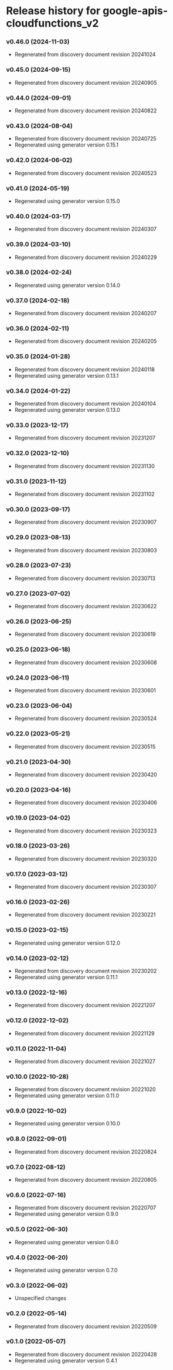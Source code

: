 # Release history for google-apis-cloudfunctions_v2

### v0.46.0 (2024-11-03)

* Regenerated from discovery document revision 20241024

### v0.45.0 (2024-09-15)

* Regenerated from discovery document revision 20240905

### v0.44.0 (2024-09-01)

* Regenerated from discovery document revision 20240822

### v0.43.0 (2024-08-04)

* Regenerated from discovery document revision 20240725
* Regenerated using generator version 0.15.1

### v0.42.0 (2024-06-02)

* Regenerated from discovery document revision 20240523

### v0.41.0 (2024-05-19)

* Regenerated using generator version 0.15.0

### v0.40.0 (2024-03-17)

* Regenerated from discovery document revision 20240307

### v0.39.0 (2024-03-10)

* Regenerated from discovery document revision 20240229

### v0.38.0 (2024-02-24)

* Regenerated using generator version 0.14.0

### v0.37.0 (2024-02-18)

* Regenerated from discovery document revision 20240207

### v0.36.0 (2024-02-11)

* Regenerated from discovery document revision 20240205

### v0.35.0 (2024-01-28)

* Regenerated from discovery document revision 20240118
* Regenerated using generator version 0.13.1

### v0.34.0 (2024-01-22)

* Regenerated from discovery document revision 20240104
* Regenerated using generator version 0.13.0

### v0.33.0 (2023-12-17)

* Regenerated from discovery document revision 20231207

### v0.32.0 (2023-12-10)

* Regenerated from discovery document revision 20231130

### v0.31.0 (2023-11-12)

* Regenerated from discovery document revision 20231102

### v0.30.0 (2023-09-17)

* Regenerated from discovery document revision 20230907

### v0.29.0 (2023-08-13)

* Regenerated from discovery document revision 20230803

### v0.28.0 (2023-07-23)

* Regenerated from discovery document revision 20230713

### v0.27.0 (2023-07-02)

* Regenerated from discovery document revision 20230622

### v0.26.0 (2023-06-25)

* Regenerated from discovery document revision 20230619

### v0.25.0 (2023-06-18)

* Regenerated from discovery document revision 20230608

### v0.24.0 (2023-06-11)

* Regenerated from discovery document revision 20230601

### v0.23.0 (2023-06-04)

* Regenerated from discovery document revision 20230524

### v0.22.0 (2023-05-21)

* Regenerated from discovery document revision 20230515

### v0.21.0 (2023-04-30)

* Regenerated from discovery document revision 20230420

### v0.20.0 (2023-04-16)

* Regenerated from discovery document revision 20230406

### v0.19.0 (2023-04-02)

* Regenerated from discovery document revision 20230323

### v0.18.0 (2023-03-26)

* Regenerated from discovery document revision 20230320

### v0.17.0 (2023-03-12)

* Regenerated from discovery document revision 20230307

### v0.16.0 (2023-02-26)

* Regenerated from discovery document revision 20230221

### v0.15.0 (2023-02-15)

* Regenerated using generator version 0.12.0

### v0.14.0 (2023-02-12)

* Regenerated from discovery document revision 20230202
* Regenerated using generator version 0.11.1

### v0.13.0 (2022-12-16)

* Regenerated from discovery document revision 20221207

### v0.12.0 (2022-12-02)

* Regenerated from discovery document revision 20221129

### v0.11.0 (2022-11-04)

* Regenerated from discovery document revision 20221027

### v0.10.0 (2022-10-28)

* Regenerated from discovery document revision 20221020
* Regenerated using generator version 0.11.0

### v0.9.0 (2022-10-02)

* Regenerated using generator version 0.10.0

### v0.8.0 (2022-09-01)

* Regenerated from discovery document revision 20220824

### v0.7.0 (2022-08-12)

* Regenerated from discovery document revision 20220805

### v0.6.0 (2022-07-16)

* Regenerated from discovery document revision 20220707
* Regenerated using generator version 0.9.0

### v0.5.0 (2022-06-30)

* Regenerated using generator version 0.8.0

### v0.4.0 (2022-06-20)

* Regenerated using generator version 0.7.0

### v0.3.0 (2022-06-02)

* Unspecified changes

### v0.2.0 (2022-05-14)

* Regenerated from discovery document revision 20220509

### v0.1.0 (2022-05-07)

* Regenerated from discovery document revision 20220428
* Regenerated using generator version 0.4.1

